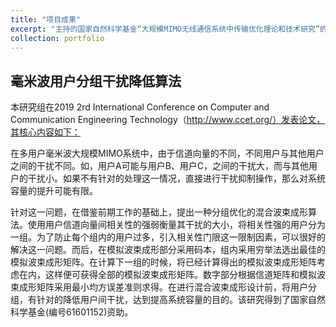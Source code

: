 ```yaml
---
title: "项目成果"
excerpt: "主持的国家自然科学基金“大规模MIMO无线通信系统中传输优化理论和技术研究”的研究成果-1"
collection: portfolio
---
```

## 毫米波用户分组干扰降低算法

本研究组在2019 2rd International Conference on Computer and Communication Engineering Technology（http://www.ccet.org/）发表论文，其核心内容如下：

在多用户毫米波大规模MIMO系统中，由于信道向量的不同，不同用户与其他用户之间的干扰不同。如，用户A可能与用户B、用户C，之间的干扰大，而与其他用户的干扰小。如果不有针对的处理这一情况，直接进行干扰抑制操作，那么对系统容量的提升可能有限。

针对这一问题，在借鉴前期工作的基础上，提出一种分组优化的混合波束成形算法。使用用户信道向量间相关性的强弱衡量其干扰的大小，将相关性强的用户分为一组。为了防止每个组内的用户过多，引入相关性门限这一限制因素，可以很好的解决这一问题。而后，在模拟波束成形部分采用码本，组内采用穷举法选出最佳的模拟波束成形矩阵。在计算下一组的时候，将已经计算得出的模拟波束成形矩阵考虑在内，这样便可获得全部的模拟波束成形矩阵。数字部分根据信道矩阵和模拟波束成形矩阵采用最小均方误差准则求得。在进行混合波束成形设计前，将用户分组，有针对的降低用户间干扰，达到提高系统容量的目的。该研究得到了国家自然科学基金(编号61601152)资助。
